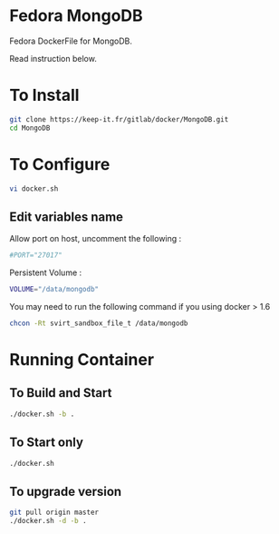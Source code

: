 Fedora MongoDB
==============

Fedora DockerFile for MongoDB.

Read instruction below.


# To Install

```bash
git clone https://keep-it.fr/gitlab/docker/MongoDB.git
cd MongoDB
```

# To Configure

```bash
vi docker.sh
``` 

## Edit variables name

Allow port on host, uncomment the following :

```bash
#PORT="27017"
```

Persistent Volume :

```bash
VOLUME="/data/mongodb"
```

You may need to run the following command if you using docker > 1.6

```bash
chcon -Rt svirt_sandbox_file_t /data/mongodb
```

# Running Container

## To Build and Start
```bash
./docker.sh -b .
```

## To Start only
```bash
./docker.sh
```

## To upgrade version
```bash
git pull origin master
./docker.sh -d -b .
```